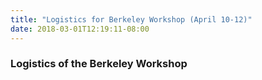 ```yaml
---
title: "Logistics for Berkeley Workshop (April 10-12)"
date: 2018-03-01T12:19:11-08:00
---
```


### Logistics of the Berkeley Workshop



<!-- Name    | Age
--------|------
Bob     | 27
Alice   | 23 -->